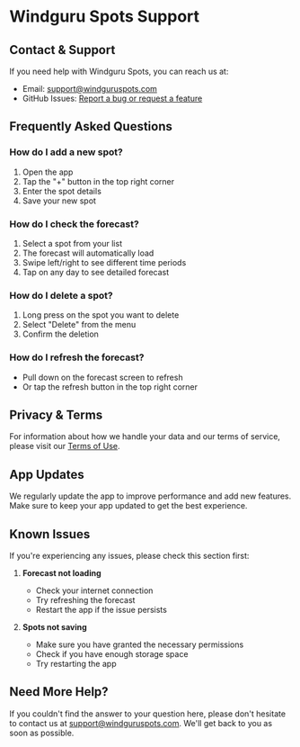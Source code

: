 # Windguru Spots Support

## Contact & Support

If you need help with Windguru Spots, you can reach us at:
- Email: [support@windguruspots.com](mailto:support@windguruspots.com)
- GitHub Issues: [Report a bug or request a feature](https://github.com/gonzalobandeira/windguru-spots/issues)

## Frequently Asked Questions

### How do I add a new spot?
1. Open the app
2. Tap the "+" button in the top right corner
3. Enter the spot details
4. Save your new spot

### How do I check the forecast?
1. Select a spot from your list
2. The forecast will automatically load
3. Swipe left/right to see different time periods
4. Tap on any day to see detailed forecast

### How do I delete a spot?
1. Long press on the spot you want to delete
2. Select "Delete" from the menu
3. Confirm the deletion

### How do I refresh the forecast?
- Pull down on the forecast screen to refresh
- Or tap the refresh button in the top right corner

## Privacy & Terms

For information about how we handle your data and our terms of service, please visit our [Terms of Use](TERMS_OF_USE.md).

## App Updates

We regularly update the app to improve performance and add new features. Make sure to keep your app updated to get the best experience.

## Known Issues

If you're experiencing any issues, please check this section first:

1. **Forecast not loading**
   - Check your internet connection
   - Try refreshing the forecast
   - Restart the app if the issue persists

2. **Spots not saving**
   - Make sure you have granted the necessary permissions
   - Check if you have enough storage space
   - Try restarting the app

## Need More Help?

If you couldn't find the answer to your question here, please don't hesitate to contact us at [support@windguruspots.com](mailto:support@windguruspots.com). We'll get back to you as soon as possible. 
